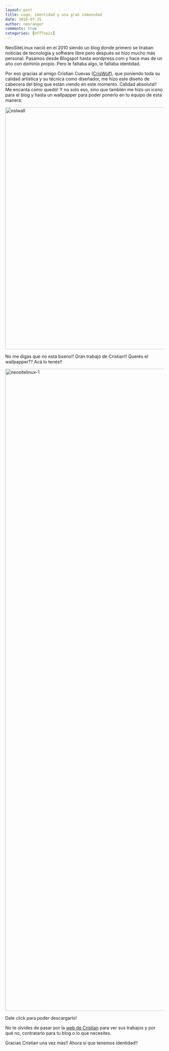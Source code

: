 ```yaml
---
layout: post
title: Logo, identidad y una gran comunidad
date: 2016-07-25
author: neoranger
comments: true
categories: [OffTopic]
---
```

NeoSiteLinux nació en el 2010 siendo un blog donde primero se tiraban noticias de tecnología y software libre pero después se hizo mucho más personal. Pasamos desde Blogspot hasta wordpress.com y hace mas de un año con dominio propio. Pero le faltaba algo, le faltaba identidad.

Por eso gracias al amigo Cristian Cuevas (<a href="http://www.criswolfarts.com/">CrisWolf</a>), que poniendo toda su calidad artística y su técnica como diseñador, me hizo este diseño de cabecera del blog que están viendo en este momento. Calidad absoluta!! Me encanta como quedó! Y no solo eso, sino que también me hizo un icono para el blog y hasta un wallpapper para poder ponerlo en tu equipo de esta manera:

<img class=" size-full wp-image-2668 aligncenter" src="https://blogneositelinux.files.wordpress.com/2016/10/nslwall.png" alt="nslwall" width="1366" height="768" />

No me digas que no está bueno!! Gran trabajo de Cristian!! Querés el wallpapper?? Acá lo tenés!!

<img class=" size-full wp-image-2657 aligncenter" src="https://blogneositelinux.files.wordpress.com/2016/10/neositelinux-1.png" alt="neositelinux-1" width="3056" height="2038" />

Dale click para poder descargarlo!

No te olvides de pasar por la <a href="http://www.criswolfarts.com/">web de Cristian</a> para ver sus trabajos y por qué no, contratarlo para tu blog o lo que necesites.

Gracias Cristian una vez más!! Ahora sí que tenemos identidad!!
